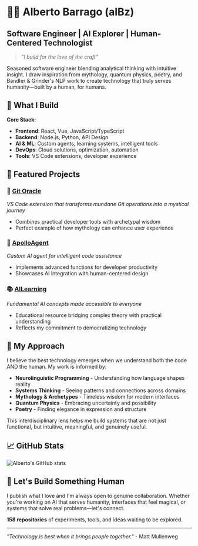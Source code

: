 # 🥷🏻 Alberto Barrago (alBz) 
## Software Engineer | AI Explorer | Human-Centered Technologist

> *"I build for the love of the craft"*

Seasoned software engineer blending analytical thinking with intuitive insight. I draw inspiration from mythology, quantum physics, poetry, and Bandler & Grinder's NLP work to create technology that truly serves humanity—built by a human, for humans.

## 🚀 What I Build

**Core Stack:**
- **Frontend**: React, Vue, JavaScript/TypeScript
- **Backend**: Node.js, Python, API Design
- **AI & ML**: Custom agents, learning systems, intelligent tools
- **DevOps**: Cloud solutions, optimization, automation
- **Tools**: VS Code extensions, developer experience

## 🌟 Featured Projects

### 🔮 [Git Oracle](https://github.com/AlbertoBarrago/git-oracle)
*VS Code extension that transforms mundane Git operations into a mystical journey*
- Combines practical developer tools with archetypal wisdom
- Perfect example of how mythology can enhance user experience

### 🤖 [ApolloAgent](https://github.com/AlbertoBarrago/ApolloAgent) 
*Custom AI agent for intelligent code assistance*
- Implements advanced functions for developer productivity
- Showcases AI integration with human-centered design

### 📚 [AILearning](https://github.com/AlbertoBarrago/AILearning)
*Fundamental AI concepts made accessible to everyone*
- Educational resource bridging complex theory with practical understanding
- Reflects my commitment to democratizing technology

## 🧠 My Approach

I believe the best technology emerges when we understand both the code AND the human. My work is informed by:

- **Neurolinguistic Programming** - Understanding how language shapes reality
- **Systems Thinking** - Seeing patterns and connections across domains  
- **Mythology & Archetypes** - Timeless wisdom for modern interfaces
- **Quantum Physics** - Embracing uncertainty and possibility
- **Poetry** - Finding elegance in expression and structure

This interdisciplinary lens helps me build systems that are not just functional, but intuitive, meaningful, and genuinely useful.

## 📈 GitHub Stats

![Alberto's GitHub stats](https://github-readme-stats.vercel.app/api?username=AlbertoBarrago&show_icons=true&theme=radical)

## 🤝 Let's Build Something Human

I publish what I love and I'm always open to genuine collaboration. Whether you're working on AI that serves humanity, interfaces that feel magical, or systems that solve real problems—let's connect.

**158 repositories** of experiments, tools, and ideas waiting to be explored.

---

*"Technology is best when it brings people together."* - Matt Mullenweg
